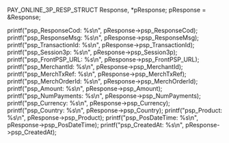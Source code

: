 PAY_ONLINE_3P_RESP_STRUCT Response, *pResponse;
pResponse = &Response;

printf("psp_ResponseCod: %s\n", pResponse->psp_ResponseCod);
printf("psp_ResponseMsg: %s\n", pResponse->psp_ResponseMsg);
printf("psp_TransactionId: %s\n", pResponse->psp_TransactionId);
printf("psp_Session3p: %s\n", pResponse->psp_Session3p);
printf("psp_FrontPSP_URL: %s\n", pResponse->psp_FrontPSP_URL);
printf("psp_MerchantId: %s\n", pResponse->psp_MerchantId);
printf("psp_MerchTxRef: %s\n", pResponse->psp_MerchTxRef);
printf("psp_MerchOrderId: %s\n", pResponse->psp_MerchOrderId);
printf("psp_Amount: %s\n", pResponse->psp_Amount);
printf("psp_NumPayments: %s\n", pResponse->psp_NumPayments);
printf("psp_Currency: %s\n", pResponse->psp_Currency);
printf("psp_Country: %s\n", pResponse->psp_Country);
printf("psp_Product: %s\n", pResponse->psp_Product);
printf("psp_PosDateTime: %s\n", pResponse->psp_PosDateTime);
printf("psp_CreatedAt: %s\n", pResponse->psp_CreatedAt);
